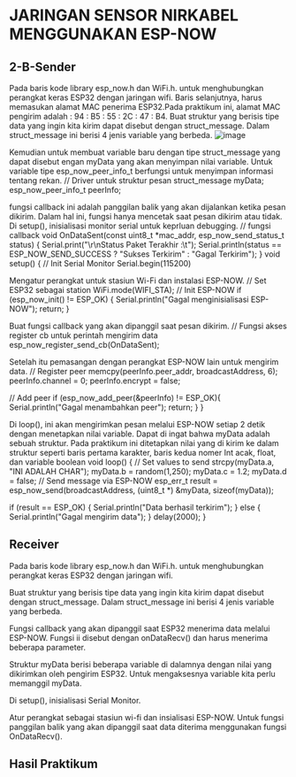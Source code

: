 #  JARINGAN SENSOR NIRKABEL MENGGUNAKAN ESP-NOW
## 2-B-Sender
Pada baris kode library esp_now.h dan WiFi.h. untuk menghubungkan perangkat keras ESP32 dengan jaringan wifi. Baris selanjutnya, harus memasukan alamat MAC penerima ESP32.Pada praktikum ini, alamat MAC pengirim adalah : 94 : B5 : 55 : 2C : 47 : B4. Buat struktur yang berisis tipe data yang ingin kita kirim dapat disebut dengan struct_message. Dalam struct_message ini berisi 4 jenis variable yang berbeda.
![image](https://user-images.githubusercontent.com/118653054/210794459-b9ed67ae-ab79-48de-89a6-500ba0307402.png)

Kemudian untuk membuat variable baru dengan tipe struct_message yang dapat disebut engan myData yang akan menyimpan nilai variable. Untuk variable tipe esp_now_peer_info_t berfungsi untuk menyimpan informasi tentang rekan.
// Driver untuk struktur pesan
struct_message myData;
esp_now_peer_info_t peerInfo;

fungsi callback ini adalah panggilan balik yang akan dijalankan ketika pesan dikirim. Dalam hal ini, fungsi hanya mencetak saat pesan dikirim atau tidak. Di setup(), inisialisasi monitor serial untuk keprluan debugging.
// fungsi callback
void OnDataSent(const uint8_t *mac_addr, esp_now_send_status_t status) {
 Serial.print("\r\nStatus Paket Terakhir :\t");
 Serial.println(status == ESP_NOW_SEND_SUCCESS ? "Sukses Terkirim" : "Gagal Terkirim");
}
void setup() {
 // Init Serial Monitor
 Serial.begin(115200)

Mengatur perangkat untuk stasiun Wi-Fi dan instalasi ESP-NOW.
// Set ESP32 sebagai station
 WiFi.mode(WIFI_STA);
// Init ESP-NOW
 if (esp_now_init() != ESP_OK) {
 Serial.println("Gagal menginisialisasi ESP-NOW");
 return;
 }

Buat fungsi callback yang akan dipanggil saat pesan dikirim.
// Fungsi akses register cb untuk perintah mengirim data
 esp_now_register_send_cb(OnDataSent);

Setelah itu pemasangan dengan perangkat ESP-NOW lain untuk mengirim data. 
// Register peer
 memcpy(peerInfo.peer_addr, broadcastAddress, 6);
 peerInfo.channel = 0;
 peerInfo.encrypt = false;

 // Add peer
 if (esp_now_add_peer(&peerInfo) != ESP_OK){
 Serial.println("Gagal menambahkan peer");
 return;
 }
}

Di loop(), ini akan mengirimkan pesan melalui ESP-NOW setiap 2 detik dengan menetapkan nilai variable. Dapat di ingat bahwa myData adalah sebuah struktur. Pada praktikum ini ditetapkan nilai yang di kirim ke dalam struktur seperti baris pertama karakter, baris kedua nomer Int acak, float, dan variable boolean
void loop() {
 // Set values to send
 strcpy(myData.a, "INI ADALAH CHAR");
 myData.b = random(1,250);
 myData.c = 1.2;
 myData.d = false;
// Send message via ESP-NOW
 esp_err_t result = esp_now_send(broadcastAddress, (uint8_t *) &myData,
sizeof(myData));

 if (result == ESP_OK) {
 Serial.println("Data berhasil terkirim");
 }
 else {
 Serial.println("Gagal mengirim data");
 }
 delay(2000);
 }
## Receiver
Pada baris kode library esp_now.h dan WiFi.h. untuk menghubungkan perangkat keras ESP32 dengan jaringan wifi.
 
Buat struktur yang berisis tipe data yang ingin kita kirim dapat disebut dengan struct_message. Dalam struct_message ini berisi 4 jenis variable yang berbeda. 
 
Fungsi callback yang akan dipanggil saat ESP32 menerima data melalui ESP-NOW. Fungsi ii disebut dengan onDataRecv() dan harus menerima beberapa parameter.
 
Struktur myData berisi beberapa variable di dalamnya dengan nilai yang dikirimkan oleh pengirim ESP32. Untuk mengaksesnya variable kita perlu memanggil myData.
 
Di setup(), inisialisasi Serial Monitor.
 
Atur perangkat sebagai stasiun wi-fi dan insialisasi ESP-NOW. Untuk fungsi panggilan balik yang akan dipanggil saat data diterima menggunakan fungsi OnDataRecv().
 
## Hasil Praktikum

